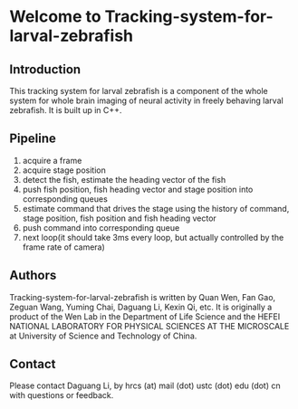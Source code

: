 Welcome to Tracking-system-for-larval-zebrafish
======================
Introduction
------------
This tracking system for larval zebrafish is a component of the whole system for whole brain imaging of neural activity in freely behaving larval zebrafish. It is built up in C++.

Pipeline
----------
1. acquire a frame
2. acquire stage position
3. detect the fish, estimate the heading vector of the fish
4. push fish position, fish heading vector and stage position into corresponding queues
5. estimate command that drives the stage using the history of command, stage position, fish position and fish heading vector
6. push command into corresponding queue
7. next loop(it should take 3ms every loop, but actually controlled by the frame rate of camera)

Authors
-------
Tracking-system-for-larval-zebrafish is written by Quan Wen, Fan Gao, Zeguan Wang, Yuming Chai, Daguang Li, Kexin Qi, etc. It is originally a product of the Wen Lab in the Department of Life Science and the HEFEI NATIONAL LABORATORY FOR PHYSICAL SCIENCES AT THE MICROSCALE at University of Science and Technology of China.

Contact
-------
Please contact Daguang Li, by hrcs (at) mail (dot) ustc (dot) edu (dot) cn with questions or feedback.
